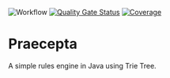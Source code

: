 ![Workflow](https://github.com/brunopacheco1/praecepta/actions/workflows/build.yml/badge.svg) [![Quality Gate Status](https://sonarcloud.io/api/project_badges/measure?project=brunopacheco1_praecepta&metric=alert_status)](https://sonarcloud.io/summary/new_code?id=brunopacheco1_praecepta) [![Coverage](https://sonarcloud.io/api/project_badges/measure?project=brunopacheco1_praecepta&metric=coverage)](https://sonarcloud.io/summary/new_code?id=brunopacheco1_praecepta)

# Praecepta
A simple rules engine in Java using Trie Tree.